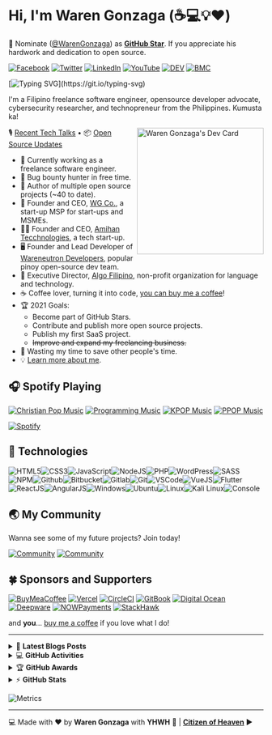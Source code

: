 # Hi, I'm Waren Gonzaga (:coffee::computer::bulb::heart:)

📢 Nominate ([@WarenGonzaga](https://warengonzaga.com)) as **[GitHub Star](https://stars.github.com/nominate)**. If you appreciate his hardwork and dedication to open source.

[![Facebook](https://img.shields.io/badge/Facebook-%231877F2.svg?&style=flat-square&logo=facebook&logoColor=white)](https://facebook.com/warengonzagaofficial) [![Twitter](https://img.shields.io/badge/Twitter-%231DA1F2.svg?&style=flat-square&logo=twitter&logoColor=white)](https://twitter.com/warengonzaga) [![LinkedIn](https://img.shields.io/badge/LinkedIn-%230077B5.svg?&style=flat-square&logo=linkedin&logoColor=white)](https://linkedin.com/in/warengonzagaofficial) [![YouTube](https://img.shields.io/badge/YouTube-%23FF0000.svg?&style=flat-square&logo=youtube&logoColor=white)](https://youtube.com/warengonzaga) [![DEV](https://img.shields.io/badge/DEV-%23000000.svg?&style=flat-square&logo=dev.to&logoColor=white)](https://dev.to/warengonzaga) [![BMC](https://img.shields.io/badge/BuyMeaCoffee-%23FFDD00.svg?&style=flat-square&logo=buy-me-a-coffee&logoColor=black)](https://bmc.xyz/warengonzaga)

[![Typing SVG](https://readme-typing-svg.herokuapp.com?font=comfortaa&color=016EEA&size=24&width=500&lines=Filipino+Software+Engineer;Open-Source+Developer+Advocate;Cybersecurity+Researcher;and+Technopreneur!;Nice+to+meet+you...)](https://git.io/typing-svg)

I'm a Filipino freelance software engineer, opensource developer advocate, cybersecurity researcher, and technopreneur from the Philippines. Kumusta ka!

<!-- markdownlint-disable MD033 -->
<a href="https://app.daily.dev/DailyDevTips"><img src="https://github.com/warengonzaga/warengonzaga/blob/main/devcard.svg" width="250" align="right" alt="Waren Gonzaga's Dev Card"/></a>
<!-- markdownlint-enable MD033 -->

🎙 [Recent Tech Talks](https://work.warengonzaga.com/warengonzaga/collections/1284) • 📦 [Open Source Updates](https://work.warengonzaga.com/warengonzaga/collections/1194)

- 💪 Currently working as a freelance software engineer.
- 🔏 Bug bounty hunter in free time.
- 💝 Author of multiple open source projects (~40 to date).
- 💼 Founder and CEO, [WG Co.](https://github.com/wgcompanyhq), a start-up MSP for start-ups and MSMEs.
- 👨‍🔬 Founder and CEO, [Amihan Tecchnologies](https://github.com/amihantech), a tech start-up.
- 🖥️ Founder and Lead Developer of [Wareneutron Developers](https://github.com/wareneutron), popular pinoy open-source dev team.
- 💞 Executive Director, [Algo Filipino](https://github.com/algofilipino), non-profit organization for language and technology.
- ☕ Coffee lover, turning it into code, [you can buy me a coffee](https://buymeacoff.ee/warengonzaga)!
- 🏆 2021 Goals:
  - Become part of GitHub Stars.
  - Contribute and publish more open source projects.
  - Publish my first SaaS project.
  - ~~Improve and expand my freelancing business.~~
- 🎯 Wasting my time to save other people's time.
- 💡 [Learn more about me](https://bio.link/warengonzaga).

## 🎧 Spotify Playing

[![Christian Pop Music](https://img.shields.io/badge/Christian%20Pop%20Music-%231DB954.svg?&style=flat-square&logo=spotify&logoColor=white)](https://open.spotify.com/playlist/0eufhXK7WPSiiwPcaz3Jq7?si=839465c918394657) [![Programming Music](https://img.shields.io/badge/Programming%20Music-%231DB954.svg?&style=flat-square&logo=spotify&logoColor=white)](https://open.spotify.com/playlist/1FWq5Cu05LmtSHgFEXRnZO?si=FozGJF9nRXq2wTv_JpN2wQ) [![KPOP Music](https://img.shields.io/badge/KPOP%20Music-%231DB954.svg?&style=flat-square&logo=spotify&logoColor=white)](https://open.spotify.com/playlist/2DFExFNWYOwQMZy6wUeCxX?si=s1Ndgj8hTg-r8zLlvRgv1Q) [![PPOP Music](https://img.shields.io/badge/PPOP%20Music-%231DB954.svg?&style=flat-square&logo=spotify&logoColor=white)](https://open.spotify.com/playlist/58bZKfJFpUl2CwWET1QJ3X?si=259YV8_VRS-IKHsFZMmPTQ)

[![Spotify](https://readme-spotify.warengonzaga.com/api/spotify)](https://open.spotify.com/user/vmt7lpqdatuelp2chw7ur2p2l)

## 🔧 Technologies

![HTML5](https://img.icons8.com/color/30/html-5.png)![CSS3](https://img.icons8.com/color/30/css3.png)![JavaScript](https://img.icons8.com/color/30/javascript.png)![NodeJS](https://img.icons8.com/color/30/nodejs.png)![PHP](https://img.icons8.com/color/30/php.png)![WordPress](https://img.icons8.com/color/30/wordpress.png)![SASS](https://img.icons8.com/color/30/sass.png)![NPM](https://img.icons8.com/color/30/npm.png)![Github](https://img.icons8.com/material-outlined/30/github.png)![Bitbucket](https://img.icons8.com/color/30/bitbucket.png)![Gitlab](https://img.icons8.com/color/30/gitlab.png)![Git](https://img.icons8.com/color/30/git.png)![VSCode](https://img.icons8.com/color/30/visual-studio-code-2019.png)![VueJS](https://img.icons8.com/color/30/vue-js.png)![Flutter](https://img.icons8.com/color/30/flutter.png)![ReactJS](https://img.icons8.com/color/30/react-native.png)![AngularJS](https://img.icons8.com/color/30/angularjs.png)![Windows](https://img.icons8.com/color/30/windows-10.png)![Ubuntu](https://img.icons8.com/color/30/ubuntu--v1.png)![Linux](https://img.icons8.com/color/30/linux.png)![Kali Linux](https://img.icons8.com/color/30/kali-linux.png)![Console](https://img.icons8.com/color/30/console.png)

## 🌏 My Community

Wanna see some of my future projects? Join today!

[![Community](https://discordapp.com/api/guilds/659684980137656340/widget.png?style=banner2)](https://wrngnz.ga/discord) [![Community](https://discordapp.com/api/guilds/694612151444439081/widget.png?style=banner2)](https://wareneutron.com/discord)

## 🍀 Sponsors and Supporters

[![BuyMeaCoffee](https://img.shields.io/badge/Buymeacoffee-%23FFDD00.svg?&style=for-the-badge&logo=buy-me-a-coffee&logoColor=black)](https://buymeacoff.ee/warengonzaga) [![Vercel](https://img.shields.io/badge/Vercel-%23000.svg?&style=for-the-badge&logo=vercel&logoColor=white)](https://vercel.com) [![CircleCI](https://img.shields.io/badge/CircleCI-%23000.svg?&style=for-the-badge&logo=CircleCI&logoColor=white)](https://vercel.com) [![GitBook](https://img.shields.io/badge/GitBook-%233884FF.svg?&style=for-the-badge&logo=gitbook&logoColor=white)](https://gitbook.io) [![Digital Ocean](https://img.shields.io/badge/Digital%20Ocean-%230080ff.svg?&style=for-the-badge&logo=digitalocean&logoColor=white)](https://digitalocean.com) [![Deepware](https://img.shields.io/badge/deepware-%23cb2653.svg?&style=for-the-badge&logoColor=white)](https://deepware.ai/) [![NOWPayments](https://img.shields.io/badge/NOWPayments-%2364ACFF.svg?&style=for-the-badge&logoColor=white)](https://nowpayments.io) [![StackHawk](https://img.shields.io/badge/Stackhawk-%2300CBC6.svg?&style=for-the-badge&logoColor=white)](https://stackhawk.com)

and **you**... [buy me a coffee](https://bmc.xyz/warengonzaga) if you love what I do!

---

<!-- markdownlint-disable MD033 -->

<details>
    <summary>&#128240 <b>Latest Blogs Posts</b></summary><br/>

<!-- BLOG-POST-LIST:START -->
- [7 Awesome: Web Animation Libraries and Frameworks](https://blog.warengonzaga.com/7-awesome-web-animation-libraries-and-frameworks)
- [Organize Your Starred GitHub Repositories Like a Pro](https://blog.warengonzaga.com/organize-your-starred-github-repositories-like-a-pro)
- [The Perfect Domain Name for your JavaScript Library or Framework](https://blog.warengonzaga.com/the-perfect-domain-name-for-your-javascript-library-or-framework)
- [Create CSS Text Portrait In Less Than 3 Minutes](https://blog.warengonzaga.com/create-css-text-portrait-in-less-than-3-minutes)
- [My Experience as Maintainer for Hacktoberfest 2021](https://dev.to/warengonzaga/my-experience-as-maintainer-for-hacktoberfest-2021-4opm)
<!-- BLOG-POST-LIST:END -->

</details>

<details>
    <summary>&#128187 <b>GitHub Activities</b></summary><br/>

<!--START_SECTION:activity-->
1. 🗣 Commented on [#3](https://github.com/WarenGonzaga/thirdweb-faucet-discord-bot/issues/3) in [WarenGonzaga/thirdweb-faucet-discord-bot](https://github.com/WarenGonzaga/thirdweb-faucet-discord-bot)
2. ❗️ Opened issue [#2](https://github.com/WarenGonzaga/thirdweb-wp/issues/2) in [WarenGonzaga/thirdweb-wp](https://github.com/WarenGonzaga/thirdweb-wp)
3. ❗️ Opened issue [#1](https://github.com/WarenGonzaga/thirdweb-wp/issues/1) in [WarenGonzaga/thirdweb-wp](https://github.com/WarenGonzaga/thirdweb-wp)
4. ❗️ Opened issue [#15](https://github.com/WarenGonzaga/waren-discord-bot/issues/15) in [WarenGonzaga/waren-discord-bot](https://github.com/WarenGonzaga/waren-discord-bot)
5. ❗️ Opened issue [#1](https://github.com/WarenGonzaga/awesome-thirdweb/issues/1) in [WarenGonzaga/awesome-thirdweb](https://github.com/WarenGonzaga/awesome-thirdweb)
<!--END_SECTION:activity-->

</details>

<details>
    <summary>&#127942 <b>GitHub Awards</b></summary><br/>

![Github Trophy](https://github-profile-trophy.vercel.app/?username=warengonzaga)

</details>

<details>
    <summary>&#9889 <b>GitHub Stats</b></summary><br/>

[![Waren Gonzaga Github Stats](https://readme-stats.warengonzaga.com/api?username=warengonzaga&show_icons=true&count_private=true)](https://github.com/warengonzaga/github-readme-stats) [![Top Language](https://readme-stats.warengonzaga.com/api/top-langs?username=warengonzaga&layout=compact)](https://github.com/warengonzaga/github-readme-stats)

</details>

<!-- markdownlint-enable MD033 -->

![Metrics](https://github.com/warengonzaga/warengonzaga/blob/main/github-metrics.svg)

---

:computer: Made with :heart: by **Waren Gonzaga** with **YHWH** :pray: | **[Citizen of Heaven](https://youtu.be/GwirdlbkUD8?t=150)** ▶️

[personal website]: https://warengonzaga.com
[business website]: https://wgcompanyhq.com
[biolink]: https://bio.link/warengonzaga
[facebook]: https://facebook.com/warengonzagaofficial
[twitter]: https://twitter.com/warengonzaga
[instagram]: https://instagram.com/warengonzagaofficial
[youtube]: https://youtube.com/warengonzaga
